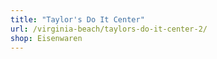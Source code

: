 ```yaml
---
title: "Taylor's Do It Center"
url: /virginia-beach/taylors-do-it-center-2/
shop: Eisenwaren
---
```

